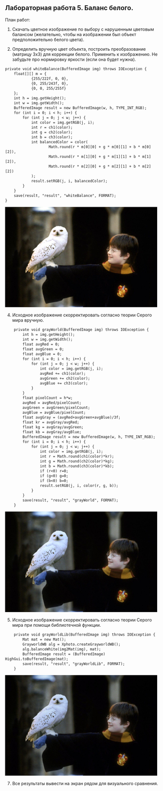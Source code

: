 
## Лабораторная работа 5. Баланс белого.

План работ:
1. Скачать цветное изображение по выбору с нарушенным цветовым балансом (желательно, чтобы на изображении был объект предположительно белого цвета).

3. Определить вручную цвет объекта, построить преобразование (матрицу 3х3) для коррекции белого.
 Применить к изображению. Не забудьте про нормировку яркости (если она будет нужна).

```
private void whiteBalance(BufferedImage img) throws IOException {
    float[][] m = {
            {255/222f, 0, 0},
            {0, 255/243f, 0},
            {0, 0, 255/255f}
    };
    int h = img.getHeight();
    int w = img.getWidth();
    BufferedImage result = new BufferedImage(w, h, TYPE_INT_RGB);
    for (int i = 0; i < h; i++) {
        for (int j = 0; j < w; j++) {
            int color = img.getRGB(j, i);
            int r = ch1(color);
            int g = ch2(color);
            int b = ch3(color);
            int balancedColor = color(
                    Math.round(r * m[0][0] + g * m[0][1] + b * m[0][2]),
                    Math.round(r * m[1][0] + g * m[1][1] + b * m[1][2]),
                    Math.round(r * m[2][0] + g * m[2][1] + b * m[2][2])
            );
            result.setRGB(j, i, balancedColor);
        }
    }
    save(result, "result", "whiteBalance", FORMAT);
}
```

<img src="resources/whiteBalance.jpg" width="500"/>

4. Исходное изображение скорректировать согласно теории Серого мира вручную.

```
    private void grayWorld(BufferedImage img) throws IOException {
        int h = img.getHeight();
        int w = img.getWidth();
        float avgRed = 0;
        float avgGreen = 0;
        float avgBlue = 0;
        for (int i = 0; i < h; i++) {
            for (int j = 0; j < w; j++) {
                int color = img.getRGB(j, i);
                avgRed += ch1(color);
                avgGreen += ch2(color);
                avgBlue += ch3(color);
            }
        }
        float pixelCount = h*w;
        avgRed = avgRed/pixelCount;
        avgGreen = avgGreen/pixelCount;
        avgBlue = avgBlue/pixelCount;
        float avgGray = (avgRed+avgGreen+avgBlue)/3f;
        float kr = avgGray/avgRed;
        float kg = avgGray/avgGreen;
        float kb = avgGray/avgBlue;
        BufferedImage result = new BufferedImage(w, h, TYPE_INT_RGB);
        for (int i = 0; i < h; i++) {
            for (int j = 0; j < w; j++) {
                int color = img.getRGB(j, i);
                int r = Math.round(ch1(color)*kr);
                int g = Math.round(ch2(color)*kg);
                int b = Math.round(ch3(color)*kb);
                if (r<0) r=0;
                if (g<0) g=0;
                if (b<0) b=0;
                result.setRGB(j, i, color(r, g, b));
            }
        }
        save(result, "result", "grayWorld", FORMAT);
    }
```

<img src="resources/grayWorld.jpg" width="500"/>

5. Исходное изображение скорректировать согласно теории Серого мира при помощи библиотечной функции.

```
    private void grayWorldLib(BufferedImage img) throws IOException {
        Mat mat = new Mat();
        GrayworldWB alg = Xphoto.createGrayworldWB();
        alg.balanceWhite(img2Mat(img), mat);
        BufferedImage result = (BufferedImage) HighGui.toBufferedImage(mat);
        save(result, "result", "grayWorldLib", FORMAT);
    }
```

<img src="resources/grayWorldLib.jpg" width="500"/>

7. Все результаты вывести на экран рядом для визуального сравнения.
